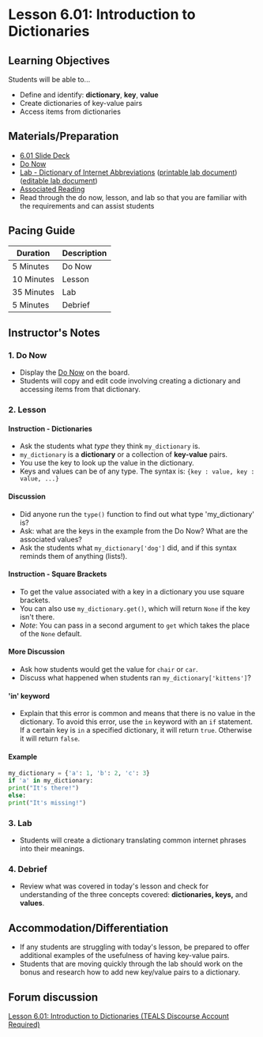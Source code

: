 # Lesson 6.01: Introduction to Dictionaries

## Learning Objectives

Students will be able to...

* Define and identify: **dictionary**, **key**, **value**
* Create dictionaries of key-value pairs
* Access items from dictionaries

## Materials/Preparation

* [6.01 Slide Deck](https://github.com/TEALSK12/2nd-semester-introduction-to-computer-science/raw/master/units/3_unit/slidedecks/Intro%20Python%206.01%20TEALS.pptx)
* [Do Now][]
* [Lab - Dictionary of Internet Abbreviations][] ([printable lab document][]) ([editable lab document][])
* [Associated Reading](https://tealsk12.github.io/2nd-semester-introduction-to-computer-science/readings.md#associatedreadings/6.1)
* Read through the do now, lesson, and lab so that you are familiar with the requirements and can assist students

## Pacing Guide

| **Duration**   | **Description** |
| ---------- | ----------- |
| 5 Minutes  | Do Now      |
| 10 Minutes | Lesson      |
| 35 Minutes | Lab         |
| 5 Minutes | Debrief     |

## Instructor's Notes

### 1. Do Now

* Display the [Do Now][] on the board.
* Students will copy and edit code involving creating a dictionary and accessing items from that dictionary.

### 2. Lesson

#### Instruction - Dictionaries

* Ask the students what *type* they think `my_dictionary` is.
* `my_dictionary` is a **dictionary** or a collection of **key-value** pairs.
* You use the key to look up the value in the dictionary.
* Keys and values can be of any type. The syntax is: `{key : value, key : value, ...}`

#### Discussion

* Did anyone run the `type()` function to find out what type 'my_dictionary' is?
* Ask: what are the keys in the example from the Do Now? What are the associated values?
* Ask the students what `my_dictionary['dog']` did, and if this syntax reminds them of anything (lists!).

#### Instruction - Square Brackets

* To get the value associated with a key in a dictionary you use square brackets.
* You can also use `my_dictionary.get()`, which will return `None` if the key isn't there.
* *Note*: You can pass in a second argument to `get` which takes the place of the `None` default.

#### More Discussion

* Ask how students would get the value for `chair` or `car`.
* Discuss what happened when students ran `my_dictionary['kittens']`?

#### 'in' keyword

* Explain that this error is common and means that there is no value in the dictionary. To avoid this error, use the `in` keyword with an `if` statement. If a certain key is `in` a specified dictionary, it will return `true`. Otherwise it will return `false`.

#### Example

 ```python
 my_dictionary = {'a': 1, 'b': 2, 'c': 3}
 if 'a' in my_dictionary:
 print("It's there!")
 else:
 print("It's missing!")
 ```

### 3. Lab

* Students will create a dictionary translating common internet phrases into their meanings.

### 4. Debrief

* Review what was covered in today's lesson and check for understanding of the three concepts covered: **dictionaries, keys,** and **values**.

## Accommodation/Differentiation

* If any students are struggling with today's lesson, be prepared to offer additional examples of the usefulness of having key-value pairs.
* Students that are moving quickly through the lab should work on the bonus and research how to add new key/value pairs to a dictionary.

## Forum discussion

[Lesson 6.01: Introduction to Dictionaries (TEALS Discourse Account Required)](https://forums.tealsk12.org/c/2nd-semester-unit-6-dictionaries/lesson-6-01-introduction-to-dictionaries)

[Do Now]: do_now.md
[Lab - Dictionary of Internet Abbreviations]: lab.md
[printable lab document]: https://github.com/TEALSK12/2nd-semester-introduction-to-computer-science/raw/master/units/6_unit/01_lesson/lab.pdf
[editable lab document]: https://github.com/TEALSK12/2nd-semester-introduction-to-computer-science/raw/master/units/6_unit/01_lesson/lab.docx
